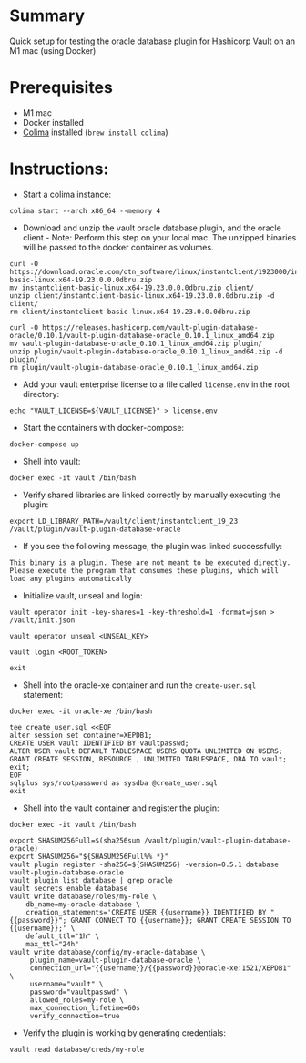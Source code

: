 
# Summary
Quick setup for testing the oracle database plugin for Hashicorp Vault on an M1 mac (using Docker)

# Prerequisites
- M1 mac
- Docker installed
- [Colima](https://github.com/abiosoft/colima#installation) installed (`brew install colima`)

# Instructions:
- Start a colima instance: 

`colima start --arch x86_64 --memory 4`
- Download and unzip the vault oracle database plugin, and the oracle client
      - Note: Perform this step on your local mac. The unzipped binaries will be passed to the docker container as volumes.

```
curl -O https://download.oracle.com/otn_software/linux/instantclient/1923000/instantclient-basic-linux.x64-19.23.0.0.0dbru.zip
mv instantclient-basic-linux.x64-19.23.0.0.0dbru.zip client/
unzip client/instantclient-basic-linux.x64-19.23.0.0.0dbru.zip -d client/
rm client/instantclient-basic-linux.x64-19.23.0.0.0dbru.zip

curl -O https://releases.hashicorp.com/vault-plugin-database-oracle/0.10.1/vault-plugin-database-oracle_0.10.1_linux_amd64.zip
mv vault-plugin-database-oracle_0.10.1_linux_amd64.zip plugin/
unzip plugin/vault-plugin-database-oracle_0.10.1_linux_amd64.zip -d plugin/
rm plugin/vault-plugin-database-oracle_0.10.1_linux_amd64.zip
```
- Add your vault enterprise license to a file called `license.env` in the root directory:

`echo "VAULT_LICENSE=${VAULT_LICENSE}" > license.env`
- Start the containers with docker-compose:

`docker-compose up`
- Shell into vault:

`docker exec -it vault /bin/bash`

- Verify shared libraries are linked correctly by manually executing the plugin:
```
export LD_LIBRARY_PATH=/vault/client/instantclient_19_23
/vault/plugin/vault-plugin-database-oracle
```
 - If you see the following message, the plugin was linked successfully:
```
This binary is a plugin. These are not meant to be executed directly.
Please execute the program that consumes these plugins, which will
load any plugins automatically
```
- Initialize vault, unseal and login:
```
vault operator init -key-shares=1 -key-threshold=1 -format=json > /vault/init.json

vault operator unseal <UNSEAL_KEY>

vault login <ROOT_TOKEN>

exit
```
- Shell into the oracle-xe container and run the `create-user.sql` statement:

`docker exec -it oracle-xe /bin/bash`

```
tee create_user.sql <<EOF
alter session set container=XEPDB1;
CREATE USER vault IDENTIFIED BY vaultpasswd;
ALTER USER vault DEFAULT TABLESPACE USERS QUOTA UNLIMITED ON USERS;
GRANT CREATE SESSION, RESOURCE , UNLIMITED TABLESPACE, DBA TO vault;
exit;
EOF
sqlplus sys/rootpassword as sysdba @create_user.sql
exit
```
- Shell into the vault container and register the plugin:

`docker exec -it vault /bin/bash`

```
export SHASUM256Full=$(sha256sum /vault/plugin/vault-plugin-database-oracle)
export SHASUM256="${SHASUM256Full%% *}"
vault plugin register -sha256=${SHASUM256} -version=0.5.1 database vault-plugin-database-oracle
vault plugin list database | grep oracle
vault secrets enable database
vault write database/roles/my-role \
    db_name=my-oracle-database \
    creation_statements='CREATE USER {{username}} IDENTIFIED BY "{{password}}"; GRANT CONNECT TO {{username}}; GRANT CREATE SESSION TO {{username}};' \
    default_ttl="1h" \
    max_ttl="24h"
vault write database/config/my-oracle-database \
     plugin_name=vault-plugin-database-oracle \
     connection_url="{{username}}/{{password}}@oracle-xe:1521/XEPDB1" \
     username="vault" \
     password="vaultpasswd" \
     allowed_roles=my-role \
     max_connection_lifetime=60s
     verify_connection=true
```
- Verify the plugin is working by generating credentials:

`vault read database/creds/my-role`
